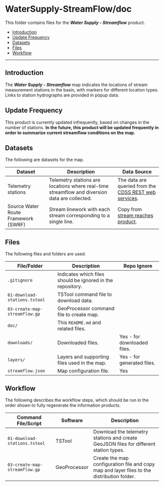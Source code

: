 # WaterSupply-StreamFlow/doc #

This folder contains files for the ***Water Supply - Streamflow*** product.

* [Introduction](#introduction)
* [Update Frequency](#update-frequency)
* [Datasets](#datasets)
* [Files](#files)
* [Workflow](#workflow)

-----------------------------

## Introduction ##

The ***Water Supply - Streamflow*** map indicates the locations of stream measurement stations in the basin,
with markers for different location types.
Links to station hydrographs are provided in popup data.

## Update Frequency ##

This product is currently updated infrequently, based on changes in the number of stations.
**In the future, this product will be updated frequently in order to summarize current streamflow conditions on the map.**

## Datasets ##

The following are datasets for the map.

| **Dataset** | **Description** | **Data Source** |
| -- | -- | -- |
| Telemetry stations | Telemetry stations are locations where real-time streamflow and diversion data are collected. | The data are queried from the [CDSS REST web services](https://dwr.state.co.us/rest/get/help#Datasets&#TelemetryStationsController&#gettingstarted&#jsonxml). |
| Source Water Route Framework (SWRF) | Stream linework with each stream corresponding to a single line. | Copy from [stream reaches product](../../../BasinEntities/Physical-StreamReaches/doc/README.md). |

## Files ##

The following files and folders are used.

| **File/Folder** | **Description** | **Repo Ignore** |
| -- | -- | -- |
| `.gitignore` | Indicates which files should be ignored in the repository. | |
| `01-download-stations.tstool` | TSTool command file to download data. | |
| `03-create-map-streamflow.gp` | GeoProcessor command file to create map. | |
| `doc/` | This `README.md` and related files. | |
| `downloads/` | Downloaded files. | Yes - for downloaded files. |
| `layers/` | Layers and supporting files used in the map. | Yes - for generated files. |
| `streamflow.json` | Map configuration file. | Yes |

## Workflow ##

The following describes the workflow steps, which should be run in the order shown to fully regenerate the information products.

| **Command File/Script** | **Software** | **Description** |
| -- | -- | -- |
| `01-download-stations.tstool` | TSTool | Download the telemetry stations and create GeoJSON files for different station types. |
| `03-create-map-streamflow.gp` | GeoProcessor | Create the map configuration file and copy map and layer files to the distribution folder. |
